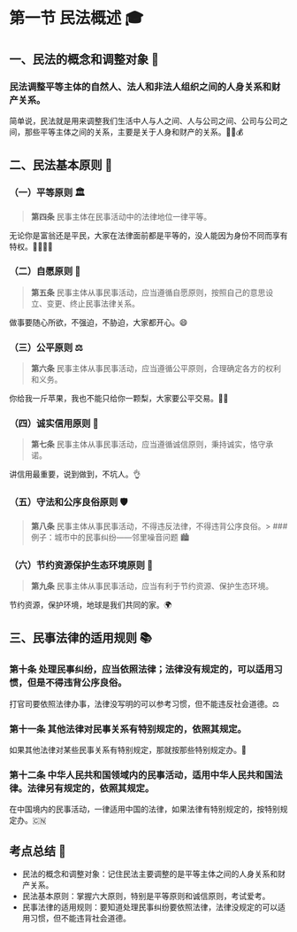 # 第一节 民法概述 🎓

## 一、民法的概念和调整对象 🌟

### 民法调整平等主体的自然人、法人和非法人组织之间的人身关系和财产关系。
简单说，民法就是用来调整我们生活中人与人之间、人与公司之间、公司与公司之间，那些平等主体之间的关系，主要是关于人身和财产的关系。👫🏢💰

## 二、民法基本原则 📜

### （一）平等原则 🏛
> **第四条** 民事主体在民事活动中的法律地位一律平等。

无论你是富翁还是平民，大家在法律面前都是平等的，没人能因为身份不同而享有特权。👨‍⚖️👩‍⚖️

### （二）自愿原则 👐
> **第五条** 民事主体从事民事活动，应当遵循自愿原则，按照自己的意思设立、变更、终止民事法律关系。

做事要随心所欲，不强迫，不胁迫，大家都开心。😄

### （三）公平原则 ⚖️
> **第六条** 民事主体从事民事活动，应当遵循公平原则，合理确定各方的权利和义务。

你给我一斤苹果，我也不能只给你一颗梨，大家要公平交易。🍎🍐

### （四）诚实信用原则 🤝
> **第七条** 民事主体从事民事活动，应当遵循诚信原则，秉持诚实，恪守承诺。

讲信用最重要，说到做到，不坑人。👌

### （五）守法和公序良俗原则 🛡
> **第八条** 民事主体从事民事活动，不得违反法律，不得违背公序良俗。> ### 例子：城市中的民事纠纷——邻里噪音问题 🏙️

### （六）节约资源保护生态环境原则 🌳
> **第九条** 民事主体从事民事活动，应当有利于节约资源、保护生态环境。

节约资源，保护环境，地球是我们共同的家。🌍

## 三、民事法律的适用规则 📚

### 第十条 处理民事纠纷，应当依照法律；法律没有规定的，可以适用习惯，但是不得违背公序良俗。
打官司要依照法律办事，法律没写明的可以参考习惯，但不能违反社会道德。⚖️

### 第十一条 其他法律对民事关系有特别规定的，依照其规定。
如果其他法律对某些民事关系有特别规定，那就按那些特别规定办。📜

### 第十二条 中华人民共和国领域内的民事活动，适用中华人民共和国法律。法律另有规定的，依照其规定。
在中国境内的民事活动，一律适用中国的法律，如果法律有特别规定的，按特别规定办。🇨🇳

## 考点总结 📝

- 民法的概念和调整对象：记住民法主要调整的是平等主体之间的人身关系和财产关系。
- 民法基本原则：掌握六大原则，特别是平等原则和诚信原则，考试爱考。
- 民事法律的适用规则：要知道处理民事纠纷要依照法律，法律没规定的可以适用习惯，但不能违背社会道德。


